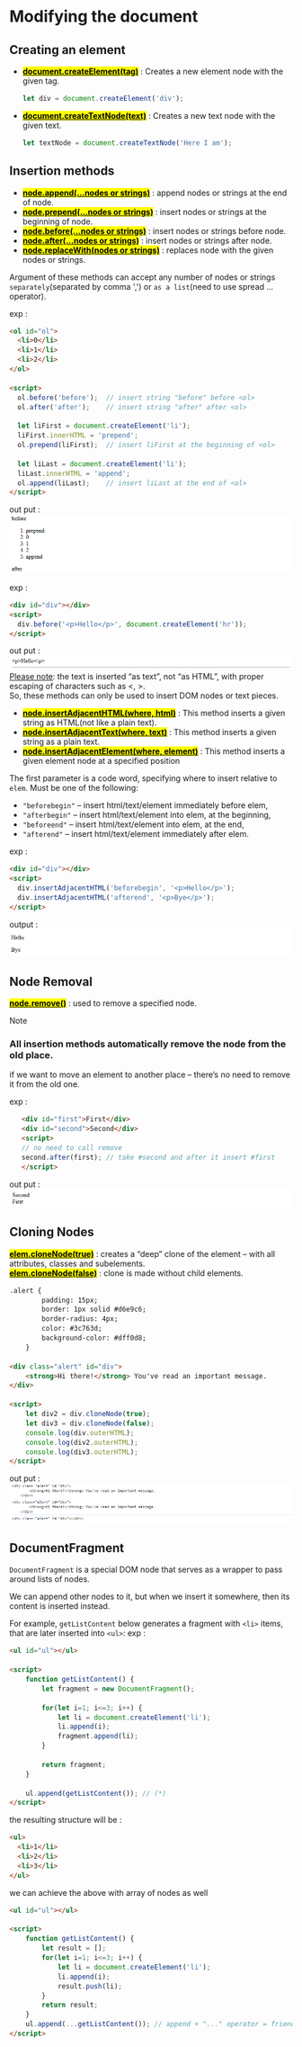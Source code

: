 # Modifying the document




## Creating an element
- <mark><ins>**document.createElement(tag)**</ins></mark> : Creates a new element node with the given tag.
  ```js
  let div = document.createElement('div');
  ```
- <mark><ins>**document.createTextNode(text)**</ins></mark> : Creates a new text node with the given text.
  ```js
  let textNode = document.createTextNode('Here I am');
  ```




## Insertion methods
- <mark><ins>**node.append(...nodes or strings)**</ins></mark> :  append nodes or strings at the end of node.
- <mark><ins>**node.prepend(...nodes or strings)**</ins></mark> : insert nodes or strings at the beginning of node.
- <mark><ins>**node.before(...nodes or strings)**</ins></mark> : insert nodes or strings before node.
- <mark><ins>**node.after(...nodes or strings)**</ins></mark> : insert nodes or strings after node.
- <mark><ins>**node.replaceWith(nodes or strings)**</ins></mark> :  replaces node with the given nodes or strings.

Argument of these methods can accept any number of nodes or strings  `separately`(separated by comma ',') or `as a list`(need to use spread ... operator).

exp :
```html
<ol id="ol">
  <li>0</li>
  <li>1</li>
  <li>2</li>
</ol>

<script>
  ol.before('before');  // insert string "before" before <ol>
  ol.after('after');    // insert string "after" after <ol>

  let liFirst = document.createElement('li');
  liFirst.innerHTML = 'prepend';
  ol.prepend(liFirst);  // insert liFirst at the beginning of <ol>

  let liLast = document.createElement('li');
  liLast.innerHTML = 'append';
  ol.append(liLast);    // insert liLast at the end of <ol>
</script>
```
out put : <br>
<img src="./assets/insert_node_exp_1.png">

exp : 
```html
<div id="div"></div>
<script>
  div.before('<p>Hello</p>', document.createElement('hr'));
</script>
```
out put : <br>
<img src="./assets/insert_node_exp_2.png">
<br>
<ins>Please note</ins>: the text is inserted “as text”, not “as HTML”, with proper escaping of characters such as <, >.<br>
So, these methods can only be used to insert DOM nodes or text pieces.

- <mark><ins>**node.insertAdjacentHTML(where, html)**</ins></mark> : This method inserts a given string as HTML(not like a plain text).
- <mark><ins>**node.insertAdjacentText(where, text)**</ins></mark> : This method inserts a given string as a plain text.
- <mark><ins>**node.insertAdjacentElement(where, element)**</ins></mark> : This method inserts a given element node at a specified position

The first parameter is a code word, specifying where to insert relative to `elem`. Must be one of the following:
- `"beforebegin"` – insert html/text/element immediately before elem,
- `"afterbegin"` – insert html/text/element into elem, at the beginning,
- `"beforeend"` – insert html/text/element into elem, at the end,
- `"afterend"` – insert html/text/element immediately after elem.

exp :
```html
<div id="div"></div>
<script>
  div.insertAdjacentHTML('beforebegin', '<p>Hello</p>');
  div.insertAdjacentHTML('afterend', '<p>Bye</p>');
</script>
```
output : <br>
<img src="./assets/insert_node_exp_3.png">




## Node Removal
<mark><ins>**node.remove()**</ins></mark> : used to remove a specified node.

> [!NOTE]
> ### All insertion methods automatically remove the node from the old place.
> if we want to move an element to another place – there’s no need to remove it from the old one.<br>
> 
> exp : 
> ```html
>    <div id="first">First</div>
>    <div id="second">Second</div>
>    <script>
>    // no need to call remove
>    second.after(first); // take #second and after it insert #first
>    </script>
>    ```
> out put : <br>
> <img src="./assets/insert_node_exp_4.png">




## Cloning Nodes
<mark><ins>**elem.cloneNode(true)**</ins></mark> : creates a “deep” clone of the element – with all attributes, classes and subelements.<br>
<mark><ins>**elem.cloneNode(false)**</ins></mark> : clone is made without child elements.
```html
.alert {
        padding: 15px;
        border: 1px solid #d6e9c6;
        border-radius: 4px;
        color: #3c763d;
        background-color: #dff0d8;
    }

<div class="alert" id="div">
    <strong>Hi there!</strong> You've read an important message.
</div>
    
<script>
    let div2 = div.cloneNode(true);
    let div3 = div.cloneNode(false);
    console.log(div.outerHTML);
    console.log(div2.outerHTML);
    console.log(div3.outerHTML);
</script>
```
out put : <br>
<img src="./assets/insert_node_exp_5.png">




## DocumentFragment
`DocumentFragment` is a special DOM node that serves as a wrapper to pass around lists of nodes.

We can append other nodes to it, but when we insert it somewhere, then its content is inserted instead.

For example, `getListContent` below generates a fragment with `<li>` items, that are later inserted into `<ul>`:
exp :
```html
<ul id="ul"></ul>

<script>
    function getListContent() {
        let fragment = new DocumentFragment();

        for(let i=1; i<=3; i++) {
            let li = document.createElement('li');
            li.append(i);
            fragment.append(li);
        }

        return fragment;
    }

    ul.append(getListContent()); // (*)
</script>
```

the resulting structure will be : 
```html
<ul>
  <li>1</li>
  <li>2</li>
  <li>3</li>
</ul>
```

we can achieve the above with array of nodes as well
```html
<ul id="ul"></ul>

<script>
    function getListContent() {
        let result = [];
        for(let i=1; i<=3; i++) {
            let li = document.createElement('li');
            li.append(i);
            result.push(li);
        }
        return result;
    }
    ul.append(...getListContent()); // append + "..." operator = friends!
</script>
```